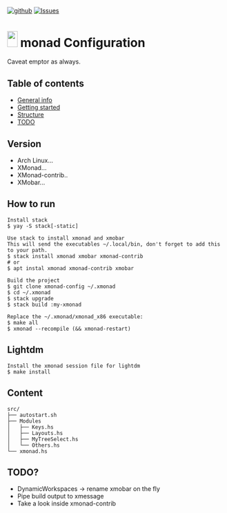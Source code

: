 [![github](https://img.shields.io/badge/git-github-lightgray.svg)](https://github.com/Yann21/xmonad-config) [![Issues](https://img.shields.io/badge/issues-github-green.svg)](https://github.com/Yann21/xmonad-config/issues)
# <img src="https://external-content.duckduckgo.com/iu/?u=https%3A%2F%2Fupload.wikimedia.org%2Fwikipedia%2Fcommons%2F7%2F72%2FXmonad-logo.png&f=1&nofb=1" height="36.5" width="23.5" /> monad Configuration
Caveat emptor as always.

## Table of contents
* [General info](#version)
* [Getting started](#how-to-run)
* [Structure](#content)
* [TODO](#todo)

## Version
* Arch Linux...
* XMonad...
* XMonad-contrib..
* XMobar...

## How to run
```
Install stack
$ yay -S stack[-static]

Use stack to install xmonad and xmobar
This will send the executables ~/.local/bin, don't forget to add this to your path.
$ stack install xmonad xmobar xmonad-contrib
# or
$ apt instal xmonad xmonad-contrib xmobar

Build the project
$ git clone xmonad-config ~/.xmonad
$ cd ~/.xmonad
$ stack upgrade
$ stack build :my-xmonad

Replace the ~/.xmonad/xmonad_x86 executable:
$ make all
$ xmonad --recompile (&& xmonad-restart)
```

## Lightdm
```
Install the xmonad session file for lightdm
$ make install
```

## Content
```
src/
├── autostart.sh
├── Modules
│   ├── Keys.hs
│   ├── Layouts.hs
│   ├── MyTreeSelect.hs
│   └── Others.hs
└── xmonad.hs
```

## TODO?
* DynamicWorkspaces -> rename xmobar on the fly
* Pipe build output to xmessage
* Take a look inside xmonad-contrib
